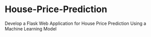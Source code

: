# House-Price-Prediction
Develop a Flask Web Application for House Price Prediction Using a Machine Learning Model
